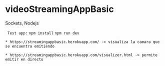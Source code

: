 # videoStreamingAppBasic
Sockets, Nodejs

` Test app:`
`npm install`
`npm run dev`

`* https://streamingappbasic.herokuapp.com/ -> visualiza la camara que se encuentra emitiendo`

`* https://streamingappbasic.herokuapp.com/visualizer.html -> permite emitir en directo`
